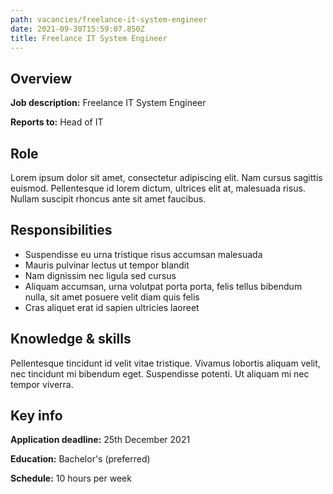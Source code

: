 ```yaml
---
path: vacancies/freelance-it-system-engineer
date: 2021-09-30T15:59:07.850Z
title: Freelance IT System Engineer
---
```

## Overview

**Job description:** Freelance IT System Engineer

**Reports to:** Head of IT


## Role

Lorem ipsum dolor sit amet, consectetur adipiscing elit. Nam cursus sagittis euismod. Pellentesque id lorem dictum, ultrices elit at, malesuada risus. Nullam suscipit rhoncus ante sit amet faucibus.


## Responsibilities

* Suspendisse eu urna tristique risus accumsan malesuada
* Mauris pulvinar lectus ut tempor blandit
* Nam dignissim nec ligula sed cursus
* Aliquam accumsan, urna volutpat porta porta, felis tellus bibendum nulla, sit amet posuere velit diam quis felis
* Cras aliquet erat id sapien ultricies laoreet


## Knowledge & skills

Pellentesque tincidunt id velit vitae tristique. Vivamus lobortis aliquam velit, nec tincidunt mi bibendum eget. Suspendisse potenti. Ut aliquam mi nec tempor viverra.


## Key info

**Application deadline:** 25th December 2021

**Education:** Bachelor's (preferred)

**Schedule:** 10 hours per week
